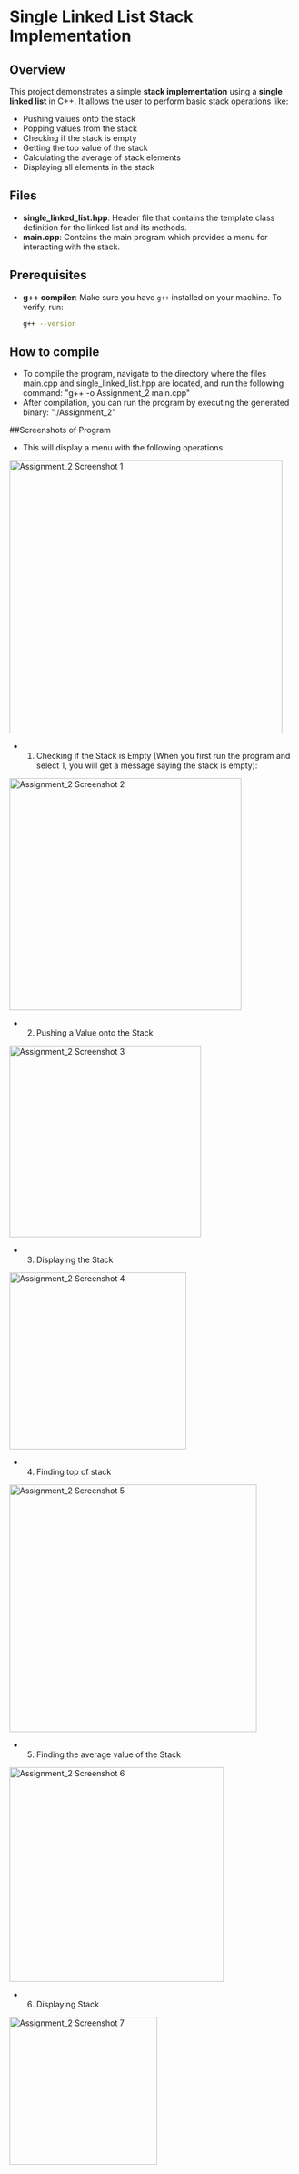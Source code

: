 # Single Linked List Stack Implementation

## Overview
This project demonstrates a simple **stack implementation** using a **single linked list** in C++. It allows the user to perform basic stack operations like:
- Pushing values onto the stack
- Popping values from the stack
- Checking if the stack is empty
- Getting the top value of the stack
- Calculating the average of stack elements
- Displaying all elements in the stack

## Files
- **single_linked_list.hpp**: Header file that contains the template class definition for the linked list and its methods.
- **main.cpp**: Contains the main program which provides a menu for interacting with the stack.

## Prerequisites
- **g++ compiler**: Make sure you have `g++` installed on your machine. To verify, run:

  ```bash
  g++ --version

## How to compile
- To compile the program, navigate to the directory where the files main.cpp and single_linked_list.hpp are located, and run the following command:
  "g++ -o Assignment_2 main.cpp"
- After compilation, you can run the program by executing the generated binary:
  "./Assignment_2"

##Screenshots of Program

- This will display a menu with the following operations:
<img width="480" alt="Assignment_2 Screenshot 1" src="https://github.com/user-attachments/assets/126254a2-2449-4220-80fa-742d24d6b3ca">

- 1. Checking if the Stack is Empty (When you first run the program and select 1, you will get a message saying the stack is empty):
<img width="408" alt="Assignment_2 Screenshot 2" src="https://github.com/user-attachments/assets/4b52b1d7-62a6-478c-b91b-6280c2f50129">

- 2. Pushing a Value onto the Stack
<img width="337" alt="Assignment_2 Screenshot 3" src="https://github.com/user-attachments/assets/5bb9d775-6c1d-4924-9f58-c8f8d6cdd3c2">

- 3. Displaying the Stack
<img width="311" alt="Assignment_2 Screenshot 4" src="https://github.com/user-attachments/assets/682a8651-f959-4f7e-b3d3-cae7269859d4">

- 4. Finding top of stack
<img width="435" alt="Assignment_2 Screenshot 5" src="https://github.com/user-attachments/assets/7a5de0e4-1630-4bdf-a4fe-7a759eb7a2c3">

- 5. Finding the average value of the Stack
<img width="377" alt="Assignment_2 Screenshot 6" src="https://github.com/user-attachments/assets/fcbee73a-7382-422c-beaf-a00152af0a07">

- 6. Displaying Stack
<img width="260" alt="Assignment_2 Screenshot 7" src="https://github.com/user-attachments/assets/f87ebae1-3022-4b43-8f0f-7c8fe160f0bf">
